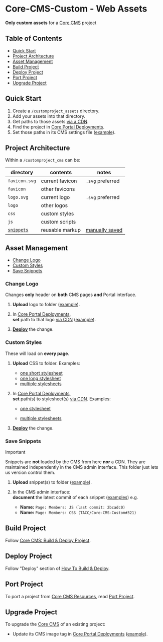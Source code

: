 # Core-CMS-Custom - Web Assets

**Only custom assets** for a [Core CMS] project

## Table of Contents

- [Quick Start](#quick-start)
- [Project Architecture](#project-architecture)
- [Asset Management](#asset-management)
- [Build Project](#build-project)
- [Deploy Project](#deploy-project)
- [Port Project](#port-project)
- [Upgrade Project](#upgrade-project)

## Quick Start

1. Create a `/customproject_assets` directory.
2. Add your assets into that directory.
3. Get paths to those assets [via a CDN](https://www.jsdelivr.com/?docs=gh).
4. Find the project in [Core Portal Deployments].
5. Set those paths in its CMS settings file ([example](https://github.com/TACC/Core-Portal-Deployments/blob/2391315/digitalrocks/camino/cms.settings_custom.py)).

## Project Architecture

Within a `/customproject_cms` can be:

| directory | contents | notes |
| - | - | - |
| `favicon.svg` | current favicon | `.svg` preferred |
| `favicon` | other favicons |
| `logo.svg` | current logo | `.svg` preferred |
| `logo` | other logos |
| `css` | custom styles |
| `js` | custom scripts |
| [`snippets`](https://github.com/django-cms/djangocms-snippet) | reusable markup | [manually saved](#save-snippets) |

## Asset Management

- [Change Logo](#change-logo)
- [Custom Styles](#custom-styles)
- [Save Snippets](#save-snippets)

### Change Logo

Changes **only** header on **both** CMS pages **and** Portal interface.

1. **Upload** logo to folder ([example](https://github.com/TACC/Core-CMS-Custom/blob/4bff8af/digitalrocks_assets/NSF-DigitalRocks-Logo-White.svg "https://github.com/TACC/Core-CMS-Custom/blob/4bff8af/digitalrocks_assets/NSF-DigitalRocks-Logo-White.svg")).

2. In [Core Portal Deployments],\
    **set** path to that logo [via CDN](https://www.jsdelivr.com/?docs=gh "https://www.jsdelivr.com/?docs=gh") ([example](https://github.com/TACC/Core-Portal-Deployments/blob/2391315/digitalrocks/camino/cms.settings_custom.py#L11 "https://github.com/TACC/Core-Portal-Deployments/blob/2391315/digitalrocks/camino/cms.settings_custom.py#L11")).

3. **[Deploy](#deploy-project)** the change.

### Custom Styles

These will load on **every page**.

1. **Upload** CSS to folder. Examples:

    - [one short stylesheet](https://github.com/TACC/Core-CMS-Custom/blob/e70089f/ctrn_assets/site.cms.css "https://github.com/TACC/Core-CMS-Custom/blob/e70089f/ctrn_assets/site.cms.css")
    - [one long stylesheet](https://github.com/TACC/Core-CMS-Custom/blob/e70089f/ecep_assets/css/site.css "https://github.com/TACC/Core-CMS-Custom/blob/e70089f/ecep_assets/css/site.css")
    - [multiple stylesheets](https://github.com/TACC/Core-CMS-Custom/tree/4bff8af/digitalrocks_assets/css "https://github.com/TACC/Core-CMS-Custom/tree/4bff8af/digitalrocks_assets/css")

2. In [Core Portal Deployments],\
    **set** path(s) to stylesheet(s) [via CDN](https://www.jsdelivr.com/?docs=gh "https://www.jsdelivr.com/?docs=gh"). Examples:

    - [one stylesheet](https://github.com/TACC/Core-Portal-Deployments/blob/2391315/ecep/camino/cms.settings_custom.py#L53-L56 "https://github.com/TACC/Core-Portal-Deployments/blob/2391315/ecep/camino/cms.settings_custom.py#L53-L56")

    - [multiple stylesheets](https://github.com/TACC/Core-Portal-Deployments/blob/2391315/digitalrocks/camino/cms.settings_custom.py#L30-L39 "https://github.com/TACC/Core-Portal-Deployments/blob/2391315/digitalrocks/camino/cms.settings_custom.py#L30-L39")

3. **[Deploy](#deploy-project)** the change.

### Save Snippets

> [!IMPORTANT]
> Snippets are **not** loaded by the CMS from here **nor** a CDN. They are maintained independently in the CMS admin interface. This folder just lets us version control them.

1. **Upload** snippet(s) to folder ([example](https://github.com/TACC/Core-CMS-Custom/tree/main/ecep_assets/html/snippets "https://github.com/TACC/Core-CMS-Custom/tree/main/ecep_assets/html/snippets")).

2. In the CMS admin interface:\
    **document** the latest commit of each snippet ([examples](https://ecepalliance.org/admin/djangocms_snippet/snippet/ "https://ecepalliance.org/admin/djangocms_snippet/snippet/")) e.g.

    - **Name:** `Page: Members: JS (last commit: 2bcadc0)`
    - **Name:** `Page: Members: CSS (TACC/Core-CMS-Custom#321)`

## Build Project

Follow [Core CMS: Build & Deploy Project](https://github.com/TACC/Core-CMS#build--deploy-project).

## Deploy Project

Follow "Deploy" section of [How To Build & Deploy][Deploy Project].

## Port Project

To port a project from [Core CMS Resources], read [Port Project].

## Upgrade Project

To upgrade the [Core CMS] of an existing project:

- Update its CMS image tag in [Core Portal Deployments] ([example](https://github.com/TACC/Core-Portal-Deployments/blob/23913151/digitalrocks/camino/prod.env#L24)).

<!-- Link Aliases -->

[Core Portal Deployments]: https://github.com/TACC/Core-Portal-Deployments
[Camino]: https://github.com/TACC/Camino
[Core CMS]: https://github.com/TACC/Core-CMS
[Core Styles]: https://github.com/TACC/tup-ui/tree/main/libs/core-styles
[Core CMS Resources]: https://github.com/TACC/Core-CMS-Resources
[Core Portal]: https://github.com/TACC/Core-Portal

[Deploy Project]: https://tacc-main.atlassian.net/wiki/x/YAVv#3.-Deploy
[Port Project]: ./docs/port-project.md
